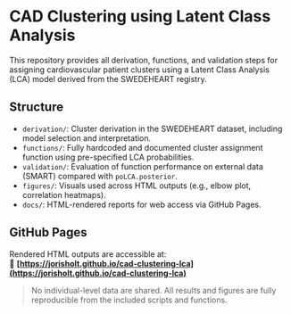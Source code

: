 # CAD Clustering using Latent Class Analysis

This repository provides all derivation, functions, and validation steps for assigning cardiovascular patient clusters using a Latent Class Analysis (LCA) model derived from the SWEDEHEART registry.

## Structure

- `derivation/`: Cluster derivation in the SWEDEHEART dataset, including model selection and interpretation.
- `functions/`: Fully hardcoded and documented cluster assignment function using pre-specified LCA probabilities.
- `validation/`: Evaluation of function performance on external data (SMART) compared with `poLCA.posterior`.
- `figures/`: Visuals used across HTML outputs (e.g., elbow plot, correlation heatmaps).
- `docs/`: HTML-rendered reports for web access via GitHub Pages.

## GitHub Pages

Rendered HTML outputs are accessible at:  
🔗 **[https://jorisholt.github.io/cad-clustering-lca](https://jorisholt.github.io/cad-clustering-lca)**

> No individual-level data are shared. All results and figures are fully reproducible from the included scripts and functions.
